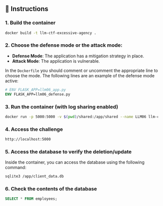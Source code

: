 ## 🚀 Instructions

### 1. Build the container

```bash
docker build -t llm-ctf-excessive-agency .
```

### 2. Choose the defense mode or the attack mode:

- **Defense Mode**: The application has a mitigation strategy in place.
- **Attack Mode**: The application is vulnerable.

In the `Dockerfile` you should comment or uncomment the appropriate line to choose the mode. The following lines are an example of the defense mode active:

```dockerfile
# ENV FLASK_APP=llm06_app.py
ENV FLASK_APP=llm06_defense.py
```

### 3. Run the container (with log sharing enabled)

```bash
docker run -p 5000:5000 -v $(pwd)/shared:/app/shared --name LLM06 llm-ctf-excessive-agency
```

### 4. Access the challenge

```bash
http://localhost:5000
```

### 5. Access the database to verify the deletion/update

Inside the container, you can access the database using the following command:

```bash
sqlite3 /app/client_data.db
```

### 6. Check the contents of the database

```sql
SELECT * FROM employees;
```

